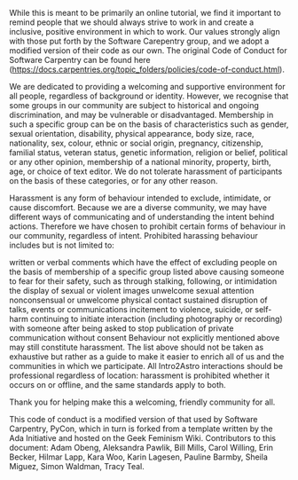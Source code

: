 While this is meant to be primarily an online tutorial, we find it important to remind people that we should always strive to work in and create a inclusive, positive environment in which to work.
Our values strongly align with those put forth by the Software Carepentry group, and we adopt a modified version of their code as our own. The original Code of Conduct for Software Carpentry can be found here (https://docs.carpentries.org/topic_folders/policies/code-of-conduct.html).

We are dedicated to providing a welcoming and supportive environment for all people, regardless of background or identity. However, we recognise that some groups in our community are subject to historical and ongoing discrimination, and may be vulnerable or disadvantaged. Membership in such a specific group can be on the basis of characteristics such as gender, sexual orientation, disability, physical appearance, body size, race, nationality, sex, colour, ethnic or social origin, pregnancy, citizenship, familial status, veteran status, genetic information, religion or belief, political or any other opinion, membership of a national minority, property, birth, age, or choice of text editor. We do not tolerate harassment of participants on the basis of these categories, or for any other reason.

Harassment is any form of behaviour intended to exclude, intimidate, or cause discomfort. Because we are a diverse community, we may have different ways of communicating and of understanding the intent behind actions. Therefore we have chosen to prohibit certain forms of behaviour in our community, regardless of intent. Prohibited harassing behaviour includes but is not limited to:

written or verbal comments which have the effect of excluding people on the basis of membership of a specific group listed above
causing someone to fear for their safety, such as through stalking, following, or intimidation
the display of sexual or violent images
unwelcome sexual attention
nonconsensual or unwelcome physical contact
sustained disruption of talks, events or communications
incitement to violence, suicide, or self-harm
continuing to initiate interaction (including photography or recording) with someone after being asked to stop
publication of private communication without consent
Behaviour not explicitly mentioned above may still constitute harassment. The list above should not be taken as exhaustive but rather as a guide to make it easier to enrich all of us and the communities in which we participate. All Intro2Astro interactions should be professional regardless of location: harassment is prohibited whether it occurs on or offline, and the same standards apply to both.

Thank you for helping make this a welcoming, friendly community for all.

This code of conduct is a modified version of that used by Software Carpentry, PyCon, which in turn is forked from a template written by the Ada Initiative and hosted on the Geek Feminism Wiki. Contributors to this document: Adam Obeng, Aleksandra Pawlik, Bill Mills, Carol Willing, Erin Becker, Hilmar Lapp, Kara Woo, Karin Lagesen, Pauline Barmby, Sheila Miguez, Simon Waldman, Tracy Teal.
